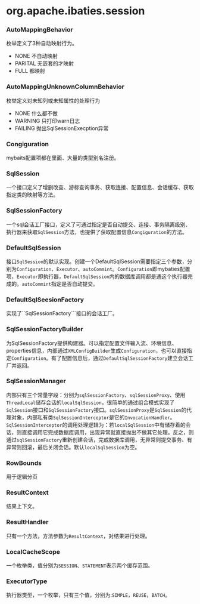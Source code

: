 # org.apache.ibaties.session

### AutoMappingBehavior
枚举定义了3种自动映射行为。
-   NONE 不自动映射
-   PARITAL 无嵌套的才映射
-   FULL 都映射
### AutoMappingUnknownColumnBehavior 
枚举定义对未知列或未知属性的处理行为
-   NONE 什么都不做
-   WARNING 只打印warn日志
-   FAILING 抛出SqlSessionExecption异常
### Congiguration
mybaits配置项都在里面、大量的类型别名注册。

### SqlSession
一个接口定义了增删改查、游标查询事务、获取连接、配置信息、会话缓存、获取指定类的映射等方法。

### SqlSessionFactory
一个sql会话工厂接口，定义了可通过指定是否自动提交、连接、事务隔离级别、执行器来获取```SqlSession```方法，也提供了获取配置信息```Congiguration```的方法。

### DefaultSqlSession
接口```SqlSession```的默认实现。创建一个DefaultSqlSession需要指定三个参数，分别为```Configuration```、```Executor```、```autoCommint```。```Configuration```即mybaties配置项，```Executor```即执行器，```DefaultSqlSession```内的数据库调用都是通这个执行器完成的。```autoCommint```指定是否自动提交。

### DefaultSqlSeesionFactory
实现了``SqlSessionFactory```接口的会话工厂。

### SqlSessionFactoryBuilder
为SqlSessionFactory提供构建器。可以指定配置文件输入流、环境信息、properties信息，内部通过```XMLConfigBuilder```生成```Configuration```，也可以直接指定```Configuration```。有了配置信息后，通过```DefaultSqlSessionFactory```建立会话工厂并返回。

### SqlSessionManager
内部只有三个常量字段：分别为```sqlSessionFactory```、```sqlSessionProxy```、使用```ThreadLocal```储存会话的```localSqlSession```，很简单的通过组合模式实现了```SqlSession```接口和```SqlSessionFactory```接口。```sqlSessionProxy```是```SqlSession```的代理对象，内部私有类```SqlSessionInterceptor```是它的```InvocationHandler```。```SqlSessionInterceptor```的调用处理逻辑为：若```localSqlSession```中有储存着的会话，则直接调用它完成数据库调用，出现异常就直接抛出不做其它处理。反之，则通过```sqlSessionFactory```重新创建会话，完成数据库调用，无异常则提交事务、有异常则回滚，最后关闭会话。默认```localSqlSession```为空。

### RowBounds
用于逻辑分页

### ResultContext
结果上下文。

### ResultHandler
只有一个方法，方法参数为```ResultContext```，对结果进行处理。

### LocalCacheScope
一个枚举类，值分别为```SESSION```、```STATEMENT```表示两个缓存范围。

### ExecutorType

执行器类型，一个枚举，只有三个值，分别为:```SIMPLE```，```REUSE```，```BATCH```。
